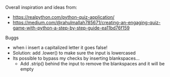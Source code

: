 Overall inspiration and ideas from:
 - https://realpython.com/python-quiz-application/
 - https://medium.com/@rahulmallah785671/creating-an-engaging-quiz-game-with-python-a-step-by-step-guide-ea11bd76f159

 Buggs
  - when i insert a capitalized letter it goes false!
   - Solution: add .lower() to make sure the input is lowercased
  - Its possible to bypass my checks by inserting blankspaces...
    - Add .strip() behind the input to remove the blankspaces and it will be empty